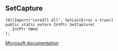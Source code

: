 ## SetCapture

```
[DllImport("coredll.dll", SetLastError = true)]
public static extern IntPtr SetCapture(
   IntPtr hWnd
);
```

[Microsoft documentation](https://docs.microsoft.com/en-us/windows/win32/api/winuser/nf-winuser-setcapture)
